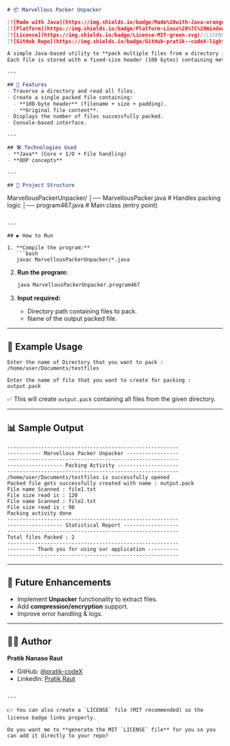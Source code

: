 ```markdown
# 📦 Marvellous Packer Unpacker

[![Made with Java](https://img.shields.io/badge/Made%20with-Java-orange?logo=java&logoColor=white)](https://www.java.com/)
[![Platform](https://img.shields.io/badge/Platform-Linux%20%7C%20Windows-blue?logo=linux&logoColor=white)]()
[![License](https://img.shields.io/badge/License-MIT-green.svg)](LICENSE)
[![GitHub Repo](https://img.shields.io/badge/GitHub-pratik--codeX-lightgrey?logo=github)](https://github.com/pratik-codeX)

A simple Java-based utility to **pack multiple files from a directory into a single packed file**.  
Each file is stored with a fixed-size header (100 bytes) containing metadata such as filename and size, followed by the file’s actual content.

---

## 🚀 Features
- Traverse a directory and read all files.
- Create a single packed file containing:
  - **100-byte header** (filename + size + padding).
  - **Original file content**.
- Displays the number of files successfully packed.
- Console-based interface.

---

## 🛠️ Technologies Used
- **Java** (Core + I/O + File handling)
- **OOP concepts**

---

## 📂 Project Structure
```

MarvellousPackerUnpacker/
│── MarvellousPacker.java   # Handles packing logic
│── program467.java         # Main class (entry point)

````

---

## ▶️ How to Run

1. **Compile the program:**
   ```bash
   javac MarvellousPackerUnpacker/*.java
````

2. **Run the program:**

   ```bash
   java MarvellousPackerUnpacker.program467
   ```

3. **Input required:**

   * Directory path containing files to pack.
   * Name of the output packed file.

---

## 📖 Example Usage

```
Enter the name of Directory that you want to pack :
/home/user/Documents/testfiles

Enter the name of file that you want to create for packing :
output.pack
```

✅ This will create `output.pack` containing all files from the given directory.

---

## 📊 Sample Output

```
--------------------------------------------------------
----------- Marvellous Packer Unpacker -----------------
--------------------------------------------------------
------------------ Packing Activity --------------------
--------------------------------------------------------
/home/user/Documents/testfiles is successfully opened
Packed file gets successfully created with name : output.pack
File name Scanned : file1.txt
File size read is : 120
File name Scanned : file2.txt
File size read is : 98
Packing activity done
--------------------------------------------------------
------------------ Statistical Report ------------------
--------------------------------------------------------
Total files Packed : 2
--------------------------------------------------------
--------- Thank you for using our application ----------
--------------------------------------------------------
```

---

## 📌 Future Enhancements

* Implement **Unpacker** functionality to extract files.
* Add **compression/encryption** support.
* Improve error handling & logs.

---

## 👨‍💻 Author

**Pratik Nanaso Raut**

* GitHub: [@pratik-codeX](https://github.com/pratik-codeX)
* LinkedIn: [Pratik Raut](https://linkedin.com/in/pratik-raut-85248b319)

```

---

👉 You can also create a `LICENSE` file (MIT recommended) so the license badge links properly.  

Do you want me to **generate the MIT `LICENSE` file** for you so you can add it directly to your repo?
```
